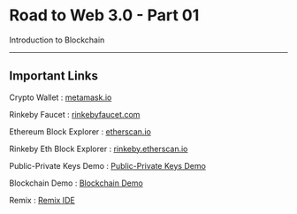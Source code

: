 # Road to Web 3.0 - Part 01
Introduction to Blockchain

---

## Important Links

Crypto Wallet : [metamask.io](https://metamask.io/) 

Rinkeby Faucet : [rinkebyfaucet.com](https://rinkebyfaucet.com/) 

Ethereum Block Explorer : [etherscan.io](https://etherscan.io/) 

Rinkeby Eth Block Explorer : [rinkeby.etherscan.io](https://rinkeby.etherscan.io/) 

Public-Private Keys Demo : [Public-Private Keys Demo](https://andersbrownworth.com/blockchain/public-private-keys/keys) 

Blockchain Demo : [Blockchain Demo](https://andersbrownworth.com/blockchain/hash) 

Remix : [Remix IDE](https://remix.ethereum.org) 
